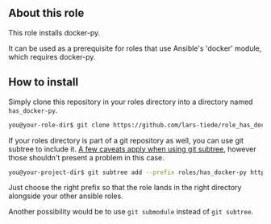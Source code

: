 ## About this role

This role installs docker-py.

It can be used as a prerequisite for roles that use Ansible's 'docker' module,
which requires docker-py.


## How to install

Simply clone this repository in your roles directory into a directory named
`has_docker-py`.

```bash
you@your-role-dir$ git clone https://github.com/lars-tiede/role_has_docker-py.git has_docker-py
```

If your roles directory is part of a git repository as well, you can use git
subtree to include it. [A few caveats apply when using git
subtree](http://blogs.atlassian.com/2013/05/alternatives-to-git-submodule-git-subtree/),
however those shouldn't present a problem in this case.

```bash
you@your-project-dir$ git subtree add --prefix roles/has_docker-py https://github.com/lars-tiede/role_has_docker-py.git master --squash
```

Just choose the right prefix so that the role lands in the right directory
alongside your other ansible roles.

Another possibility would be to use `git submodule` instead of `git subtree`.
